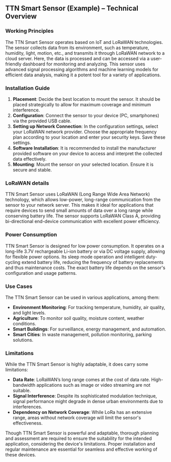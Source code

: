 ## TTN Smart Sensor (Example) – Technical Overview

### Working Principles

The TTN Smart Sensor operates based on IoT and LoRaWAN technologies. The sensor collects data from its environment, such as temperature, humidity, light, motion, etc., and transmits it through LoRaWAN network to a cloud server. Here, the data is processed and can be accessed via a user-friendly dashboard for monitoring and analyzing. This sensor uses advanced signal processing algorithms and machine learning models for efficient data analysis, making it a potent tool for a variety of applications.

### Installation Guide

1. **Placement**: Decide the best location to mount the sensor. It should be placed strategically to allow for maximum coverage and minimum interference. 
2. **Configuration**: Connect the sensor to your device (PC, smartphones) via the provided USB cable.
3. **Setting up Network Connection**: In the configuration settings, select your LoRaWAN network provider. Choose the appropriate frequency plan according to your location and enter your security keys. Save these settings.
4. **Software Installation**: It is recommended to install the manufacturer provided software on your device to access and interpret the collected data effectively.
5. **Mounting**: Mount the sensor on your selected location. Ensure it is secure and stable.

### LoRaWAN details

TTN Smart Sensor uses LoRaWAN (Long Range Wide Area Network) technology, which allows low-power, long-range communication from the sensor to your network server. This makes it ideal for applications that require devices to send small amounts of data over a long range while conserving battery life. The sensor supports LoRaWAN Class A, providing bi-directional end-device communication with excellent power efficiency.

### Power Consumption

TTN Smart Sensor is designed for low power consumption. It operates on a long-life 3.7V rechargeable Li-ion battery or via DC voltage supply, allowing for flexible power options. Its sleep mode operation and intelligent duty-cycling extend battery life, reducing the frequency of battery replacements and thus maintenance costs. The exact battery life depends on the sensor's configuration and usage patterns.

### Use Cases

The TTN Smart Sensor can be used in various applications, among them:

- **Environment Monitoring**: For tracking temperature, humidity, air quality, and light levels.
- **Agriculture**: To monitor soil quality, moisture content, weather conditions.
- **Smart Buildings**: For surveillance, energy management, and automation.
- **Smart Cities**: In waste management, pollution monitoring, parking solutions.
  
### Limitations

While the TTN Smart Sensor is highly adaptable, it does carry some limitations:

- **Data Rate**: LoRaWAN’s long range comes at the cost of data rate. High-bandwidth applications such as image or video streaming are not suitable.
- **Signal Interference**: Despite its sophisticated modulation technique, signal performance might degrade in dense urban environments due to interferences.
- **Dependency on Network Coverage**: While LoRa has an extensive range, areas without network coverage will limit the sensor's effectiveness.

Though TTN Smart Sensor is powerful and adaptable, thorough planning and assessment are required to ensure the suitability for the intended application, considering the device's limitations. Proper installation and regular maintenance are essential for seamless and effective working of these devices.
